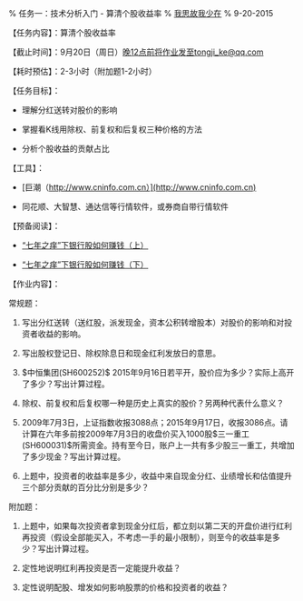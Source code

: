 % 任务一：技术分析入门 - 算清个股收益率
% [我思故我少在](http://xueqiu.com/2932948689/profile)
% 9-20-2015

【任务内容】：算清个股收益率

【截止时间】：9月20日（周日）晚12点前将作业发至tongji_ke@qq.com

【耗时预估】：2-3小时（附加题1-2小时）

【任务目标】：

- 理解分红送转对股价的影响

- 掌握看K线用除权、前复权和后复权三种价格的方法

- 分析个股收益的贡献占比


【工具】：

- [巨潮（http://www.cninfo.com.cn）](http://www.cninfo.com.cn)

- 同花顺、大智慧、通达信等行情软件，或券商自带行情软件

【预备阅读】：

- [“七年之痒”下银行股如何赚钱（上）](http://xueqiu.com/2480001764/38641630)

- [“七年之痒”下银行股如何赚钱（下）](http://xueqiu.com/2480001764/38716345)

【作业内容】：

常规题：

1. 写出分红送转（送红股，派发现金，资本公积转增股本）对股价的影响和对投资者收益的影响。

2. 写出股权登记日、除权除息日和现金红利发放日的意思。

3. \$中恒集团(SH600252)\$ 2015年9月16日若平开，股价应为多少？实际上高开了多少？写出计算过程。

4. 除权、前复权和后复权哪一种是历史上真实的股价？另两种代表什么意义？

5. 2009年7月3日，上证指数收报3088点；2015年9月17日，收报3086点。请计算在六年多前按2009年7月3日的收盘价买入1000股\$三一重工(SH600031)\$所需资金。持有至今日，账户上一共有多少股三一重工，共增加了多少现金？写出计算过程。

6. 上题中，投资者的收益率是多少，收益中来自现金分红、业绩增长和估值提升三个部分贡献的百分比分别是多少？

附加题：

1. 上题中，如果每次投资者拿到现金分红后，都立刻以第二天的开盘价进行红利再投资（假设全部能买入，不考虑一手的最小限制），则至今的收益率是多少？写出计算过程。

2. 定性地说明红利再投资是否一定能提升收益？

3. 定性说明配股、增发如何影响股票的价格和投资者的收益？
